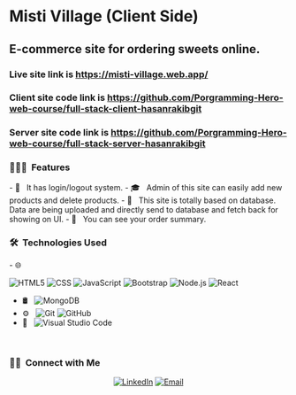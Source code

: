 # Misti Village (Client Side)
## E-commerce site for ordering sweets online.
### Live site link is https://misti-village.web.app/
### Client site code link is https://github.com/Porgramming-Hero-web-course/full-stack-client-hasanrakibgit
### Server site code link is https://github.com/Porgramming-Hero-web-course/full-stack-server-hasanrakibgit

<h3> 👨🏻‍💻 &nbsp;Features </h3>
- 🤔 &nbsp; It has login/logout system.
- 🎓 &nbsp; Admin of this site can easily add new products and delete products.
- 💼 &nbsp; This site is totally based on database. Data are being uploaded and directly send to database and fetch back for showing on UI. 
- 💼 &nbsp; You can see your order summary.

<h3> 🛠 &nbsp;Technologies Used</h3>
- 🌐 &nbsp;

  ![HTML5](https://img.shields.io/badge/-HTML5-333333?style=flat&logo=HTML5)
  ![CSS](https://img.shields.io/badge/-CSS-333333?style=flat&logo=CSS3&logoColor=1572B6)
  ![JavaScript](https://img.shields.io/badge/-JavaScript-333333?style=flat&logo=javascript)
  ![Bootstrap](https://img.shields.io/badge/-Bootstrap-333333?style=flat&logo=bootstrap&logoColor=563D7C)
  ![Node.js](https://img.shields.io/badge/-Node.js-333333?style=flat&logo=node.js)
  ![React](https://img.shields.io/badge/-React-333333?style=flat&logo=react)
- 🛢 &nbsp;
  ![MongoDB](https://img.shields.io/badge/-MongoDB-333333?style=flat&logo=mongodb)
- ⚙️ &nbsp;
  ![Git](https://img.shields.io/badge/-Git-333333?style=flat&logo=git)
  ![GitHub](https://img.shields.io/badge/-GitHub-333333?style=flat&logo=github)
- 🔧 &nbsp;
  ![Visual Studio Code](https://img.shields.io/badge/-Visual%20Studio%20Code-333333?style=flat&logo=visual-studio-code&logoColor=007ACC)
<br/>
<h3> 🤝🏻 &nbsp;Connect with Me </h3>
<p align="center">
<a href="https://www.linkedin.com/in/rakibul-hasan-70667b90/"><img alt="LinkedIn" src="https://img.shields.io/badge/LinkedIn-Rakibul Hasan-blue?style=flat-square&logo=linkedin"></a>
<a href="rakibul.tqs@gmail.com"><img alt="Email" src="https://img.shields.io/badge/Email-rakibul.tqs@gmail.com-blue?style=flat-square&logo=gmail"></a>
</p>


